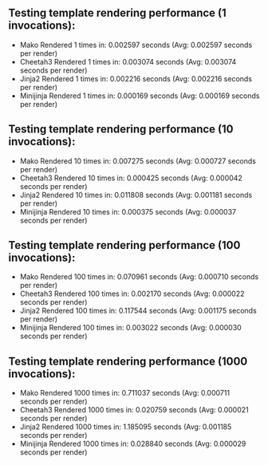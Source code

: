 
Testing template rendering performance (1 invocations):
---

* Mako Rendered 1 times in: 0.002597 seconds (Avg: 0.002597 seconds per render)
* Cheetah3 Rendered 1 times in: 0.003074 seconds (Avg: 0.003074 seconds per render)
* Jinja2 Rendered 1 times in: 0.002216 seconds (Avg: 0.002216 seconds per render)
* Minijinja Rendered 1 times in: 0.000169 seconds (Avg: 0.000169 seconds per render)

Testing template rendering performance (10 invocations):
---

* Mako Rendered 10 times in: 0.007275 seconds (Avg: 0.000727 seconds per render)
* Cheetah3 Rendered 10 times in: 0.000425 seconds (Avg: 0.000042 seconds per render)
* Jinja2 Rendered 10 times in: 0.011808 seconds (Avg: 0.001181 seconds per render)
* Minijinja Rendered 10 times in: 0.000375 seconds (Avg: 0.000037 seconds per render)

Testing template rendering performance (100 invocations):
---

* Mako Rendered 100 times in: 0.070961 seconds (Avg: 0.000710 seconds per render)
* Cheetah3 Rendered 100 times in: 0.002170 seconds (Avg: 0.000022 seconds per render)
* Jinja2 Rendered 100 times in: 0.117544 seconds (Avg: 0.001175 seconds per render)
* Minijinja Rendered 100 times in: 0.003022 seconds (Avg: 0.000030 seconds per render)

Testing template rendering performance (1000 invocations):
---

* Mako Rendered 1000 times in: 0.711037 seconds (Avg: 0.000711 seconds per render)
* Cheetah3 Rendered 1000 times in: 0.020759 seconds (Avg: 0.000021 seconds per render)
* Jinja2 Rendered 1000 times in: 1.185095 seconds (Avg: 0.001185 seconds per render)
* Minijinja Rendered 1000 times in: 0.028840 seconds (Avg: 0.000029 seconds per render)
